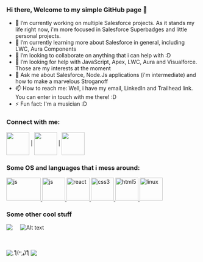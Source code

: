 ### Hi there, Welcome to my simple GitHub page 👋
<!--
**JhonataCampos/JhonataCampos** is a ✨ _special_ ✨ repository because its `README.md` (this file) appears on your GitHub profile.
-->

- 🔭 I’m currently working on multiple Salesforce projects. As it stands my life right now, i'm more focused in Salesforce Superbadges and little personal projects.
- 🌱 I’m currently learning more about Salesforce in general, including LWC, Aura Components
- 👯 I’m looking to collaborate on anything that i can help with :D
- 🤔 I’m looking for help with JavaScript, Apex, LWC, Aura and Visualforce. Those are my interests at the moment
- 💬 Ask me about Salesforce, Node.Js applications (i'm intermediate) and how to make a marvelous Stroganoff
- 📫 How to reach me: Well, i have my email, LinkedIn and Trailhead link. You can enter in touch with me there! :D
- ⚡ Fun fact: I'm a musician :D

### Connect with me:

<p align="left">
  <a href="https://www.linkedin.com/in/jhonata-campos/" target="blank"><img align="center" style="color: white;" src="https://cdn-icons-png.flaticon.com/512/174/174857.png" alt="" height="60" width="60" /></a>
    <span> | </span>
  <a href="https://www.instagram.com/jhowkampos/" target="blank"><img align="center" src="https://cdn-icons-png.flaticon.com/512/2111/2111463.png" alt="" height="60" width="60" /></a>
    <span> | </span>
  <a href="https://trailblazer.me/id/jcampos20" target="blank"><img align="center" src="https://cdn-icons-png.flaticon.com/512/5968/5968914.png" alt="" height="60" width="60" /></a>
</p>

### Some OS and languages that i mess around:
<p align="left"> 
    <a href="https://developer.salesforce.com" target="_blank"> <img src="https://about.codecov.io/wp-content/uploads/2020/11/apex-logo.png" alt="js" width="90" height="60"/> </a> 
    <a href="https://www.javascript.com/" target="_blank"> <img src="https://cdn.jsdelivr.net/gh/devicons/devicon/icons/javascript/javascript-original.svg" alt="js" width="60" height="60"/> </a> 
    <a href="https://www.react.com/" target="_blank"> <img src="https://cdn.jsdelivr.net/gh/devicons/devicon/icons/react/react-original.svg" alt="react" width="60" height="60"/> </a> 
    <a href="https://www.w3schools.com/css/" target="_blank"> <img src="https://cdn.jsdelivr.net/gh/devicons/devicon/icons/css3/css3-original.svg" alt="css3" width="60" height="60"/> </a> 
    <a href="https://www.w3.org/html/" target="_blank"> <img src="https://cdn.jsdelivr.net/gh/devicons/devicon/icons/html5/html5-original-wordmark.svg" alt="html5" width="60" height="60"/> </a> 
    <a href="https://www.linux.org/" target="_blank"> <img src="https://cdn.jsdelivr.net/gh/devicons/devicon/icons/linux/linux-original.svg" alt="linux" width="60" height="60"/> </a> 
</p>

### Some other cool stuff

<a align="left" href="https://github.com/anuraghazra/github-readme-stats">
  <img style="margin-right: 20px;" align="left" src="https://github-readme-stats.vercel.app/api?username=JhonataCampos&count_private=true&show_icons=true&theme=vision-friendly-dark" />
</a>

![Alt text](https://spotify-recently-played-readme.vercel.app/api?user=12171886399&count=2&width=325)

<br />
<br />

<a align="left" href="https://github.com/anuraghazra/convoychat">
  <img align="center" src="https://github-readme-stats.vercel.app/api/top-langs/?username=JhonataCampos&theme=vision-friendly-dark" />
</a>
<span>ƪ(ړײ)‎ƪ</span>
<a align="right" href="https://git.io/streak-stats">
  <img align="center" src="http://github-readme-streak-stats.herokuapp.com?user=JhonataCampos&theme=dark&background=000000" />
</a>



